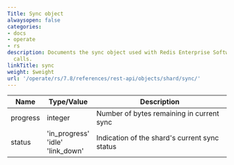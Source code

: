 ```yaml
---
Title: Sync object
alwaysopen: false
categories:
- docs
- operate
- rs
description: Documents the sync object used with Redis Enterprise Software REST API
  calls.
linkTitle: sync
weight: $weight
url: '/operate/rs/7.8/references/rest-api/objects/shard/sync/'
---
```


| Name | Type/Value | Description |
|------|------------|-------------|
| progress  | integer        | Number of bytes remaining in current sync |
| status    | 'in_progress'<br />'idle'<br />'link_down' | Indication of the shard's current sync status |
